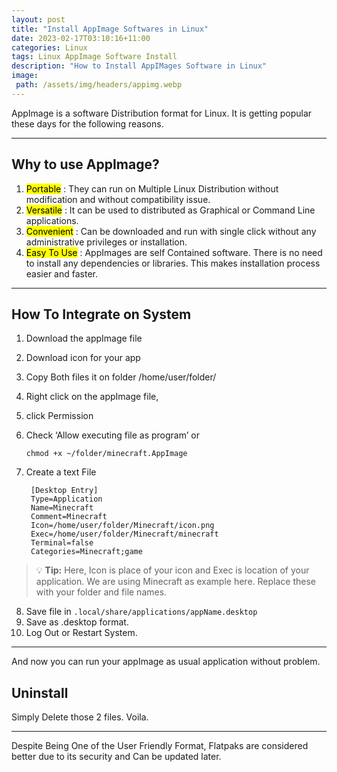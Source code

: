 ```yaml
---
layout: post
title: "Install AppImage Softwares in Linux"
date: 2023-02-17T03:10:16+11:00
categories: Linux
tags: Linux AppImage Software Install
description: "How to Install AppIMages Software in Linux"
image:
 path: /assets/img/headers/appimg.webp
---
```



AppImage is a software Distribution format for Linux. It is getting popular these days for the following reasons.

---

## Why to use AppImage?

1. <mark>Portable</mark> : They can run on Multiple Linux Distribution without modification and without compatibility issue.
2. <mark>Versatile</mark> : It can be used to distributed as Graphical or Command Line applications.
3. <mark>Convenient</mark> : Can be downloaded and run with single click without any administrative privileges or installation.
4. <mark>Easy To Use</mark> : AppImages are self Contained software. There is no need to install any dependencies or libraries. This makes installation process easier and faster.

---

## How To Integrate on System

1. Download the appImage file
2. Download icon for your app
3. Copy Both files it on folder /home/user/folder/
4. Right click on the appImage file,
5. click Permission
6. Check ‘Allow executing file as program’
    or 
    
    `chmod +x ~/folder/minecraft.AppImage`
7. Create a text File



   ```
    [Desktop Entry]
    Type=Application
    Name=Minecraft
    Comment=Minecraft
    Icon=/home/user/folder/Minecraft/icon.png
    Exec=/home/user/folder/Minecraft/minecraft
    Terminal=false
    Categories=Minecraft;game
    ```

> 💡 **Tip:** Here, Icon is place of your icon and Exec is location of your application. We are using Minecraft as example here. Replace these with your folder and file names.

8. Save file in `.local/share/applications/appName.desktop`
9. Save as .desktop format.
10. Log Out or Restart System.

---

And now you can run your appImage as usual application without problem.

## Uninstall

Simply Delete those 2 files. Voila.

---

Despite Being One of the User Friendly Format, Flatpaks are considered better due to its security and Can be updated later.